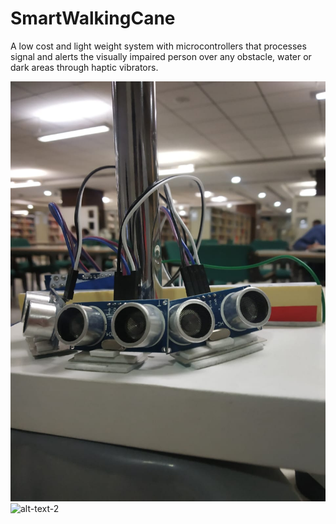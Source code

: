 # SmartWalkingCane
A low cost and light weight system with microcontrollers that processes signal and alerts the visually impaired person over any obstacle, water or dark areas through haptic vibrators.

![alt-text-1](Hardware.jpeg "1") ![alt-text-2](Water_detector "2")
